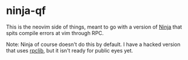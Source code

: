 # ninja-qf

This is the neovim side of things, meant to go with a version of [Ninja](https://github.com/ninja-build/ninja) that spits compile errors at vim through RPC.

Note: Ninja of course doesn't do this by default. I have a hacked version that uses [rpclib](https://github.com/rpclib/rpclib), but it isn't ready for public eyes yet.

